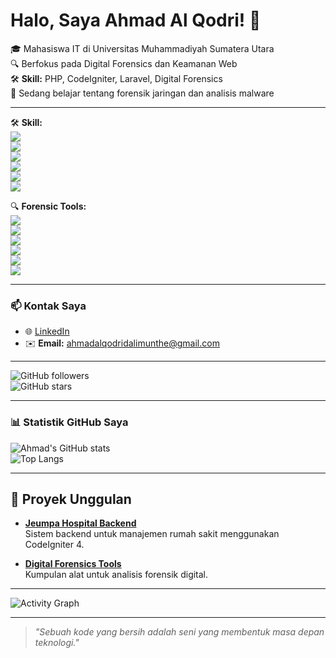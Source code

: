 # Halo, Saya Ahmad Al Qodri! 👋
🎓 Mahasiswa IT di Universitas Muhammadiyah Sumatera Utara  
🔍 Berfokus pada Digital Forensics dan Keamanan Web  
🛠️ **Skill:** PHP, CodeIgniter, Laravel, Digital Forensics  
🌱 Sedang belajar tentang forensik jaringan dan analisis malware  

---
🛠️ **Skill:**  
<img src="https://img.shields.io/badge/PHP-777BB4?style=for-the-badge&logo=php&logoColor=white"/>  
<img src="https://img.shields.io/badge/CodeIgniter-EE4623?style=for-the-badge&logo=codeigniter&logoColor=white"/>  
<img src="https://img.shields.io/badge/Laravel-FF2D20?style=for-the-badge&logo=laravel&logoColor=white"/>  
<img src="https://img.shields.io/badge/HTML-E34F26?style=for-the-badge&logo=html5&logoColor=white"/>  
<img src="https://img.shields.io/badge/CSS-1572B6?style=for-the-badge&logo=css3&logoColor=white"/>  
<img src="https://img.shields.io/badge/MySQL-4479A1?style=for-the-badge&logo=mysql&logoColor=white"/>  

🔍 **Forensic Tools:**  
<img src="https://img.shields.io/badge/Autopsy-007396?style=for-the-badge&logo=apache&logoColor=white"/>  
<img src="https://img.shields.io/badge/FTK%20Imager-0066CC?style=for-the-badge&logoColor=white"/>  
<img src="https://img.shields.io/badge/EnCase-02569B?style=for-the-badge&logoColor=white"/>  
<img src="https://img.shields.io/badge/Wireshark-1679A7?style=for-the-badge&logo=wireshark&logoColor=white"/>  
<img src="https://img.shields.io/badge/Kali%20Linux-557C94?style=for-the-badge&logo=kali-linux&logoColor=white"/>  
<img src="https://img.shields.io/badge/Splunk-000000?style=for-the-badge&logo=splunk&logoColor=white"/>

---

### 📫 **Kontak Saya**  
- 🌐 [LinkedIn](https://www.linkedin.com/in/ahmad-al-qodri-azizi-dalimunthe-8628072b8)  
- ✉️ **Email:** [ahmadalqodridalimunthe@gmail.com](mailto:ahmadalqodridalimunthe@gmail.com)

---

![GitHub followers](https://img.shields.io/github/followers/qodrizizi?style=social)  
![GitHub stars](https://img.shields.io/github/stars/qodrizizi?style=social)

---

### 📊 **Statistik GitHub Saya**
![Ahmad's GitHub stats](https://github-readme-stats.vercel.app/api?username=qodrizizi&show_icons=true&theme=radical)  
![Top Langs](https://github-readme-stats.vercel.app/api/top-langs/?username=qodrizizi&layout=compact&theme=radical)

---

## 🌟 **Proyek Unggulan**
- [**Jeumpa Hospital Backend**](https://github.com/qodrizizi/jeumpa-hospital)  
  Sistem backend untuk manajemen rumah sakit menggunakan CodeIgniter 4.
  
- [**Digital Forensics Tools**](https://github.com/qodrizizi/forensics-tools)  
  Kumpulan alat untuk analisis forensik digital.

---

![Activity Graph](https://github-readme-activity-graph.cyclic.app/graph?username=qodrizizi&theme=github)

---

> *"Sebuah kode yang bersih adalah seni yang membentuk masa depan teknologi."*
